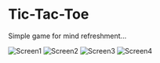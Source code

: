 # Tic-Tac-Toe
Simple game for mind refreshment...

![Screen1](https://user-images.githubusercontent.com/17966527/125245402-27b2ab00-e30e-11eb-954b-fdebcfe67857.jpeg)
![Screen2](https://user-images.githubusercontent.com/17966527/125245422-2c775f00-e30e-11eb-87f7-d1a5f27727b4.jpeg)
![Screen3](https://user-images.githubusercontent.com/17966527/125245903-c2ab8500-e30e-11eb-90b5-d34b00a8448b.jpeg)
![Screen4](https://user-images.githubusercontent.com/17966527/125245910-c3dcb200-e30e-11eb-81bd-8bdd8e018285.jpeg)

